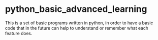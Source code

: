 # python_basic_advanced_learning
This is a set of basic programs written in python, in order to have a basic code that in the future can help to understand or remember what each feature does. 
